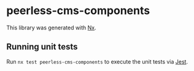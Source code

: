 # peerless-cms-components

This library was generated with [Nx](https://nx.dev).

## Running unit tests

Run `nx test peerless-cms-components` to execute the unit tests via [Jest](https://jestjs.io).
